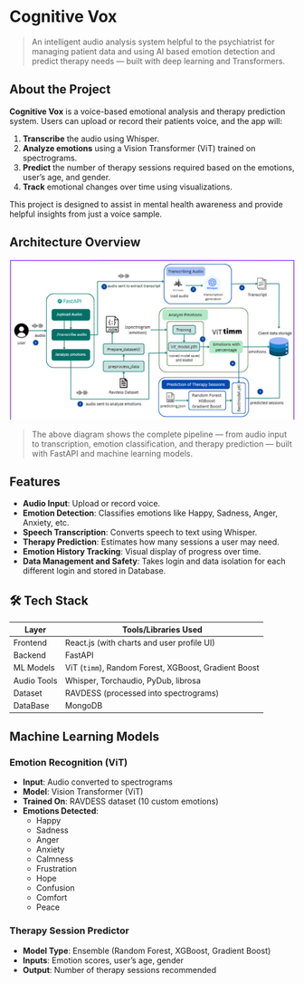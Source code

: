 # Cognitive Vox

> An intelligent audio analysis system helpful to the psychiatrist for managing patient data and using AI based emotion detection and predict therapy needs — built with deep learning and Transformers.



## About the Project

**Cognitive Vox** is a voice-based emotional analysis and therapy prediction system. Users can upload or record their patients voice, and the app will:

1. **Transcribe** the audio using Whisper.
2. **Analyze emotions** using a Vision Transformer (ViT) trained on spectrograms.
3. **Predict** the number of therapy sessions required based on the emotions, user’s age, and gender.
4. **Track** emotional changes over time using visualizations.

This project is designed to assist in mental health awareness and provide helpful insights from just a voice sample.



## Architecture Overview

![System Architecture](./Screenshot%202025-07-15%20160140.png)

> The above diagram shows the complete pipeline — from audio input to transcription, emotion classification, and therapy prediction — built with FastAPI and machine learning models.



## Features

-  **Audio Input**: Upload or record voice.
-  **Emotion Detection**: Classifies emotions like Happy, Sadness, Anger, Anxiety, etc.
-  **Speech Transcription**: Converts speech to text using Whisper.
-  **Therapy Prediction**: Estimates how many sessions a user may need.
-  **Emotion History Tracking**: Visual display of progress over time.
-  **Data Management and Safety**: Takes login and data isolation for each different login and stored in Database.


## 🛠 Tech Stack

| Layer        | Tools/Libraries Used                                     |
|--------------|-----------------------------------------------------------|
| Frontend     | React.js (with charts and user profile UI)               |
| Backend      | FastAPI                                                  |
| ML Models    | ViT (`timm`), Random Forest, XGBoost, Gradient Boost     |
| Audio Tools  | Whisper, Torchaudio, PyDub, librosa                      |
| Dataset      | RAVDESS (processed into spectrograms)                    |
| DataBase     | MongoDB                                                  |



##  Machine Learning Models

### Emotion Recognition (ViT)

- **Input**: Audio converted to spectrograms
- **Model**: Vision Transformer (ViT)
- **Trained On**: RAVDESS dataset (10 custom emotions)
- **Emotions Detected**:
  - Happy
  - Sadness
  - Anger
  - Anxiety
  - Calmness
  - Frustration
  - Hope
  - Confusion
  - Comfort
  - Peace

###  Therapy Session Predictor

- **Model Type**: Ensemble (Random Forest, XGBoost, Gradient Boost)
- **Inputs**: Emotion scores, user’s age, gender
- **Output**: Number of therapy sessions recommended

